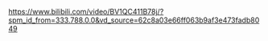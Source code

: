 https://www.bilibili.com/video/BV1QC411B78j/?spm_id_from=333.788.0.0&vd_source=62c8a03e66ff063b9af3e473fadb8049